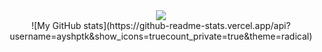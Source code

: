 <center><img src="https://github-readme-stats.vercel.app/api/top-langs/?username=ayshptk&hide=java,html&title_color=ffffff&text_color=c9cacc&icon_color=2bbc8a&bg_color=1d1f21"></img><br>
![My GitHub stats](https://github-readme-stats.vercel.app/api?username=ayshptk&show_icons=truecount_private=true&theme=radical)</center>
